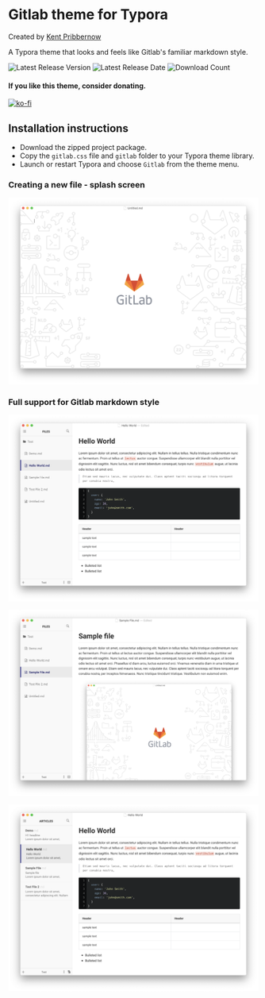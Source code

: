 # Gitlab theme for Typora
Created by [Kent Pribbernow](http://www.kentpribbernow.com)

A Typora theme that looks and feels like Gitlab's familiar markdown style.

![Latest Release Version](https://img.shields.io/github/v/release/elitistsnob/typora-gitlab-theme)
![Latest Release Date](https://img.shields.io/github/release-date/elitistsnob/typora-gitlab-theme)
![Download Count](https://img.shields.io/github/downloads/elitistsnob/typora-gitlab-theme/releases/tag/v1.0/total)

#### If you like this theme, consider donating. 
[![ko-fi](https://www.ko-fi.com/img/githubbutton_sm.svg)](https://ko-fi.com/R5R51EVX9)

## Installation instructions
* Download the zipped project package.
* Copy the `gitlab.css` file and `gitlab` folder to your Typora theme library.
* Launch or restart Typora and choose `Gitlab` from the theme menu.

### Creating a new file - splash screen
![Blank documemnt](demo/Screen%20Shot%202020-02-07%20at%209.06.14%20PM.png)

### Full support for Gitlab markdown style
![Gitlab markdown](demo/Screen%20Shot%202020-02-07%20at%209.10.25%20PM.png)

![Image handling](demo/Screen%20Shot%202020-02-08%20at%209.39.33%20AM.png)

![Image handling](demo/Screen%20Shot%202020-02-07%20at%209.05.17%20PM.png)
